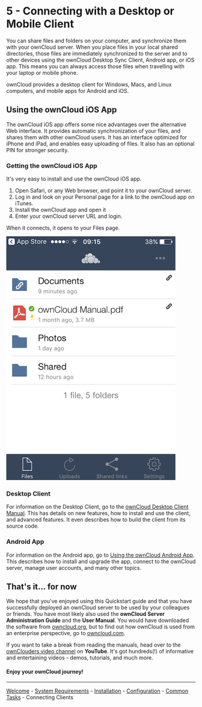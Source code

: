 # 5 - Connecting with a Desktop or Mobile Client

You can share files and folders on your computer, and synchronize them with your ownCloud server. When you place files in your local shared directories, those files are immediately synchronized to the server and to other devices using the ownCloud Desktop Sync Client, Android app, or iOS app. This means you can always access those files when travelling with your laptop or mobile phone.

ownCloud provides a desktop client for Windows, Macs, and Linux computers, and mobile apps for Android and iOS.

## Using the ownCloud iOS App
The ownCloud iOS app offers some nice advantages over the alternative Web interface. It provides automatic synchronization of your files, and shares them with other ownCloud users. It has an interface optimized for iPhone and iPad, and enables easy uploading of files. It also has an optional PIN for stronger security.

### Getting the ownCloud iOS App
It's very easy to install and use the ownCloud iOS app.

1. Open Safari, or any Web browser, and point it to your ownCloud server.
2. Log in and look on your Personal page for a link to the ownCloud app on iTunes.
3. Install the ownCloud app and open it
4. Enter your ownCloud server URL and login.

When it connects, it opens to your Files page.

![iOS Files List](./ios-files-list.png)

### Desktop Client
For information on the Desktop Client, go to the [ownCloud Desktop Client Manual](https://doc.owncloud.org/desktop/2.5/). This has details on new features, how to install and use the client, and advanced features. It even describes how to build the client from its source code.

### Android App
For information on the Android app, go to [Using the ownCloud Android App](https://doc.owncloud.org/android/). This describes how to install and upgrade the app, connect to the ownCloud server, manage user accounts, and many other topics.

## That's it... for now
We hope that you've enjoyed using this Quickstart guide and that you have successfully deployed an ownCloud server to be used by your colleagues or friends. You have most likely also used the **ownCloud Server Administration Guide** and the **User Manual**. You would have downloaded the software from [owncloud.org](https://owncloud.org), but to find out how ownCloud is used from an enterprise perspective, go to [owncloud.com](https://owncloud.com).

If you want to take a break from reading the manuals, head over to the [ownClouders video channel](https://www.youtube.com/user/ownClouders/videos) on **YouTube**. It's got hundreds(!) of informative and entertaining videos - demos, tutorials, and much more.

#### Enjoy your ownCloud journey!



----
[Welcome](index.html) - [System Requirements](owncloud_qs_s1.html) - [Installation](owncloud_qs_s2.html) - [Configuration](owncloud_qs_s3.html) - [Common Tasks](owncloud_qs_s4.html) - Connecting Clients
